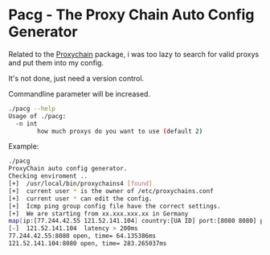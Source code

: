 # Pacg - The Proxy Chain Auto Config Generator

Related to the [Proxychain](https://github.com/rofl0r/proxychains-ng) package, i was too lazy to search for valid proxys and put them into my config. 

It's not done, just need a version control.

Commandline parameter will be increased.
```bash
./pacg --help             
Usage of ./pacg:
  -n int
    	how much proxys do you want to use (default 2)
```

Example:
```bash
./pacg       
ProxyChain auto config generator.
Checking enviroment ..
[+]  /usr/local/bin/proxychains4 [found]
[+]  current user * is the owner of /etc/proxychains.conf
[+]  current user * can edit the config.
[+]  Icmp ping group config file have the correct settings.
[+]  We are starting from xx.xxx.xxx.xx in Germany
map[ip:[77.244.42.55 121.52.141.104] country:[UA ID] port:[8080 8080] protocol:[http http]]
[-]  121.52.141.104  latency > 200ms
77.244.42.55:8080 open, time= 64.135386ms
121.52.141.104:8080 open, time= 283.265037ms
```
